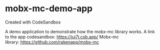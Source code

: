 # mobx-mc-demo-app
Created with CodeSandbox

A demo application to demonstrate how the mobx-mc library works. A link to the app codesandbox: https://jui7j.csb.app/
Mobx-mc library: https://github.com/rakenapp/mobx-mc
